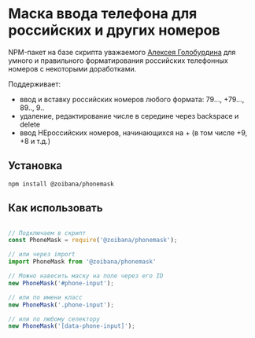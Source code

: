 # Маска ввода телефона для российских и других номеров

NPM-пакет на базе скрипта уважаемого [Алексея Голобурдина](https://github.com/alexey-goloburdin) для умного и правильного форматирования российских телефонных номеров
с некоторыми доработками.

Поддерживает:
- ввод и вставку российских номеров любого формата: 79..., +79..., 89.., 9..
- удаление, редактирование числе в середине через backspace и delete
- ввод НЕроссийских номеров, начинающихся на + (в том числе +9, +8 и т.д.)

## Установка
```
npm install @zoibana/phonemask
```

## Как использовать

```javascript

// Подключаем в скрипт
const PhoneMask = require('@zoibana/phonemask');

// или через import
import PhoneMask from '@zoibana/phonemask'

// Можно навесить маску на поле через его ID
new PhoneMask('#phone-input');

// или по имени класс
new PhoneMask('.phone-input');

// или по любому селектору
new PhoneMask('[data-phone-input]');

```